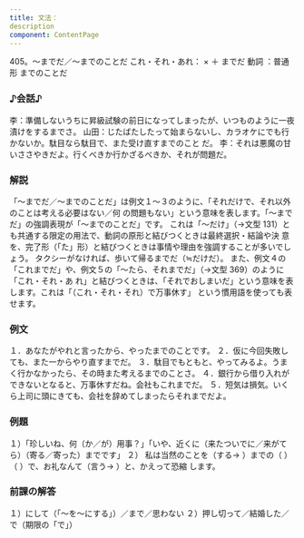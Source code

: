 ```yaml
---
title: 文法：
description
component: ContentPage
---
```



405。～までだ／～までのことだ
これ・それ・あれ： × ＋ までだ
動詞 ：普通形 までのことだ
### ♪会話♪
李：準備しないうちに昇級試験の前日になってしまったが、いつものように一夜漬けをするまでさ。
山田：じたばたしたって始まらないし、カラオケにでも行かないか。駄目なら駄目で、また受け直すまでのこと だ。
李：それは悪魔の甘いささやきだよ。行くべきか行かざるべきか、それが問題だ。
### 解説
「～までだ／～までのことだ」は例文１～３のように、「それだけで、それ以外のことは考える必要はない／何
の問題もない」という意味を表します。「～までだ」の強調表現が「～までのことだ」です。 これは「～だけ」（→文型 131）とも共通する限定の用法で、動詞の原形と結びつくときは最終選択・結論や決
意を、完了形（「た」形）と結びつくときは事情や理由を強調することが多いでしょう。 タクシーがなければ、歩いて帰るまでだ（≒だけだ）。
また、例文４の「これまでだ」や、例文５の「～たら、それまでだ」（→文型 369）のように「これ・それ・あ れ」と結びつくときは、「それでおしまいだ」という意味を表します。これは「（これ・それ・それ）で万事休す」 という慣用語を使っても表せます。
### 例文
１．あなたがやれと言ったから、やったまでのことです。
２．仮に今回失敗しても、また一からやり直すまでだ。
３．駄目でもともと、やってみるよ。うまく行かなかったら、その時また考えるまでのことさ。
４．銀行から借り入れができないとなると、万事休すだね。会社もこれまでだ。
５．短気は損気。いくら上司に頭にきても、会社を辞めてしまったらそれまでだよ。
### 例題
１）「珍しいね、何（か／が）用事？」「いや、近くに（来たついでに／来がてら）（寄る／寄った）までです」
２） 私は当然のことを（する→ ）までの（ ）（ ）で、お礼なんて（言う→ ）と、かえって恐縮
します。      
### 前課の解答
１）にして（「～を～にする」）／まで／思わない
２）押し切って／結婚した／で（期限の「で」）
